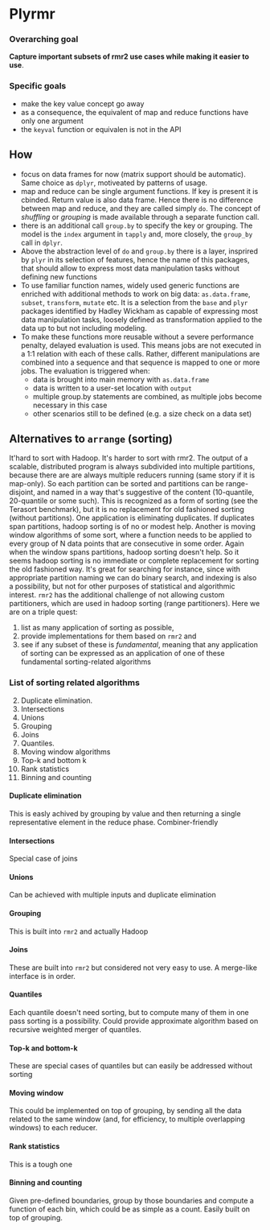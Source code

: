 # Plyrmr

### Overarching goal
**Capture important subsets of rmr2 use cases while making it easier to use**.

### Specific goals
* make the key value concept go away
* as a consequence, the equivalent of map and reduce functions have only one argument
* the `keyval` function or equivalen is not in the API 

## How
* focus on data frames for now (matrix support should be automatic). Same choice as `dplyr`, motiveated by patterns of usage.
* map and reduce can be single argument functions. If key is present it is cbinded. Return value is also data frame. Hence there is no difference between map and reduce, and they are called simply `do`. The concept of *shuffling* or *grouping* is made available through a separate function call.
* there is an additional call `group.by` to specify the key or grouping. The model is the `index` argument in `tapply` and, more closely, the `group_by` call in `dplyr`.
* Above the abstraction level of `do` and `group.by` there is a layer, insprired by `plyr` in its selection of features, hence the name of this packages, that should allow to express most data manipulation  tasks without defining new functions
* To use familiar function names, widely used generic functions are enriched with additional methods to work on big data: `as.data.frame`, `subset`, `transform`, `mutate` etc. It is a selection from the `base` and `plyr` packages identified by Hadley Wickham as capable of expressing most data manipulation tasks, loosely defined as transformation applied to the data up to but not including modeling. 
* To make these functions more reusable without a severe performance penalty, delayed evaluation is used. This means jobs are not executed in a 1:1 relation with each of these calls. Rather, different manipulations are combined into a sequence and that sequence is mapped to one or more jobs. The evaluation is triggered when:
   * data is brought into main memory with `as.data.frame`
   * data is written to a user-set location with `output`
   * multiple group.by statements are combined, as multiple jobs become necessary in this case
   * other scenarios still to be defined (e.g. a size check on a data set)

## Alternatives to `arrange` (sorting)

It'hard to sort with Hadoop. It's harder to sort with rmr2. The output of a scalable, distributed program is always subdivided into multiple partitions, because there are are always multiple reducers running (same story if it is map-only). So each partition can be sorted and partitions can be range-disjoint, and named in a way that's suggestive of the content (10-quantile, 20-quantile or some such). This is recognized as a form of sorting (see the Terasort benchmark), but it is no replacement for old fashioned sorting (without partitions). One application is eliminating duplicates. If duplicates span partitions, hadoop sorting is of no or modest help. Another is moving window algorithms of some sort, where a function needs to be applied to every group of N data points that are consecutive in some order. Again when the window spans partitions, hadoop sorting doesn't help. So it seems hadoop sorting is no immediate or complete replacement for sorting the old fashioned way. It's great for searching  for instance, since with appropriate partition naming we can do binary search, and indexing is also a possibility, but not for other purposes of statistical and algorithmic interest. `rmr2` has the additional challenge of not allowing custom partitioners, which are used in hadoop sorting (range partitioners). Here we are on a triple quest: 

1. list as many application of sorting as possible, 
2. provide implementations for them based on `rmr2` and 
3. see if any subset of these is *fundamental*, meaning that any application of sorting can be expressed as an application of one of these fundamental sorting-related algorithms

### List of sorting related algorithms

2. Duplicate elimination.
3. Intersections
3. Unions
4. Grouping
5. Joins
1. Quantiles.
2. Moving window algorithms
3. Top-k and bottom k
4. Rank statistics
5. Binning and counting

#### Duplicate elimination

This is easly achived by grouping by value and then returning a single representative element in the reduce phase. Combiner-friendly

#### Intersections

Special case of joins

#### Unions

Can be achieved with multiple inputs and duplicate elimination

#### Grouping

This is built into `rmr2` and actually Hadoop

#### Joins

These are built into `rmr2` but considered not very easy to use. A merge-like interface is in order.

#### Quantiles

 Each quantile doesn't need sorting, but to compute many of them in one pass sorting is a possibility. Could provide approximate algorithm based on recursive weighted merger of quantiles.
 
#### Top-k and bottom-k

These are special cases of quantiles but can easily be addressed without sorting

#### Moving window

This could be implemented on top of grouping, by sending all the data related to the same window (and, for efficiency, to multiple overlapping windows) to each reducer.

#### Rank statistics

This is a tough one

#### Binning and counting

Given pre-defined boundaries, group by those boundaries and compute a function of each bin, which could be as simple as a count. Easily built on top of grouping.
